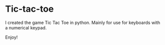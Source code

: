 # Tic-tac-toe

I created the game Tic Tac Toe in python. Mainly for use for keyboards with a numerical keypad.

Enjoy!

